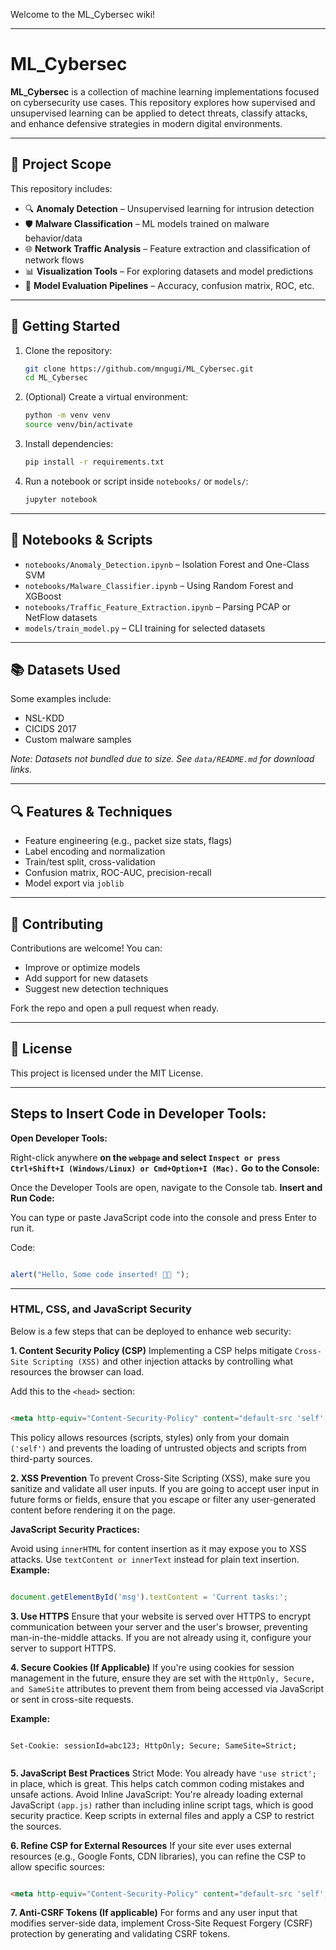 Welcome to the ML_Cybersec wiki!
***
# ML_Cybersec

**ML_Cybersec** is a collection of machine learning implementations focused on cybersecurity use cases. This repository explores how supervised and unsupervised learning can be applied to detect threats, classify attacks, and enhance defensive strategies in modern digital environments.

---

## 📁 Project Scope

This repository includes:

- 🔍 **Anomaly Detection** – Unsupervised learning for intrusion detection
- 🛡️ **Malware Classification** – ML models trained on malware behavior/data
- 🌐 **Network Traffic Analysis** – Feature extraction and classification of network flows
- 📊 **Visualization Tools** – For exploring datasets and model predictions
- 🔧 **Model Evaluation Pipelines** – Accuracy, confusion matrix, ROC, etc.

---

## 🚀 Getting Started

1. Clone the repository:

   ```bash
   git clone https://github.com/mngugi/ML_Cybersec.git
   cd ML_Cybersec
   ```

2. (Optional) Create a virtual environment:

   ```bash
   python -m venv venv
   source venv/bin/activate
   ```

3. Install dependencies:

   ```bash
   pip install -r requirements.txt
   ```

4. Run a notebook or script inside `notebooks/` or `models/`:

   ```bash
   jupyter notebook
   ```

---

## 🧪 Notebooks & Scripts

- `notebooks/Anomaly_Detection.ipynb` – Isolation Forest and One-Class SVM
- `notebooks/Malware_Classifier.ipynb` – Using Random Forest and XGBoost
- `notebooks/Traffic_Feature_Extraction.ipynb` – Parsing PCAP or NetFlow datasets
- `models/train_model.py` – CLI training for selected datasets

---

## 📚 Datasets Used

Some examples include:
- NSL-KDD
- CICIDS 2017
- Custom malware samples

*Note: Datasets not bundled due to size. See `data/README.md` for download links.*

---

## 🔍 Features & Techniques

- Feature engineering (e.g., packet size stats, flags)
- Label encoding and normalization
- Train/test split, cross-validation
- Confusion matrix, ROC-AUC, precision-recall
- Model export via `joblib`

---

## 🤝 Contributing

Contributions are welcome! You can:
- Improve or optimize models
- Add support for new datasets
- Suggest new detection techniques

Fork the repo and open a pull request when ready.

---

## 📄 License

This project is licensed under the MIT License.


***

## Steps to Insert Code in Developer Tools:

**Open Developer Tools:**

Right-click anywhere **on the `webpage` and select `Inspect or press Ctrl+Shift+I (Windows/Linux) or Cmd+Option+I (Mac).`**
**Go to the Console:**

Once the Developer Tools are open, navigate to the Console tab.
**Insert and Run Code:**

You can type or paste JavaScript code into the console and press Enter to run it.

Code: 

```js

alert("Hello, Some code inserted! 👍🏿 ");


```

---

### HTML, CSS, and JavaScript Security

Below is a few steps that can be deployed to enhance web security:

**1. Content Security Policy (CSP)**
Implementing a CSP helps mitigate `Cross-Site Scripting (XSS)` and other injection attacks by controlling what resources the browser can load.

Add this to the `<head>` section:

```html

<meta http-equiv="Content-Security-Policy" content="default-src 'self'; script-src 'self'; style-src 'self'; object-src 'none'">

```
This policy allows resources (scripts, styles) only from your domain `('self')` and prevents the loading of untrusted objects and scripts from third-party sources.

**2. XSS Prevention**
To prevent Cross-Site Scripting (XSS), make sure you sanitize and validate all user inputs. If you are going to accept user input in future forms or fields, ensure that you escape or filter any user-generated content before rendering it on the page.

**JavaScript Security Practices:**

Avoid using `innerHTML` for content insertion as it may expose you to XSS attacks. Use `textContent or innerText` instead for plain text insertion.
**Example:**

```js

document.getElementById('msg').textContent = 'Current tasks:';

```
**3. Use HTTPS**
Ensure that your website is served over HTTPS to encrypt communication between your server and the user's browser, preventing man-in-the-middle attacks. If you are not already using it, configure your server to support HTTPS.

**4. Secure Cookies (If Applicable)**
If you're using cookies for session management in the future, ensure they are set with the `HttpOnly, Secure, and SameSite` attributes to prevent them from being accessed via JavaScript or sent in cross-site requests.

**Example:**

```http

Set-Cookie: sessionId=abc123; HttpOnly; Secure; SameSite=Strict;


```
**5. JavaScript Best Practices**
Strict Mode: You already have `'use strict';` in place, which is great. This helps catch common coding mistakes and unsafe actions.
Avoid Inline JavaScript: You're already loading external JavaScript `(app.js)` rather than including inline script tags, which is good security practice. Keep scripts in external files and apply a CSP to restrict the sources.

**6. Refine CSP for External Resources**
If your site ever uses external resources (e.g., Google Fonts, CDN libraries), you can refine the CSP to allow specific sources:

```html

<meta http-equiv="Content-Security-Policy" content="default-src 'self'; font-src https://fonts.googleapis.com; script-src 'self'; style-src 'self' https://fonts.googleapis.com;">

```

**7. Anti-CSRF Tokens (If applicable)**
For forms and any user input that modifies server-side data, implement Cross-Site Request Forgery (CSRF) protection by generating and validating CSRF tokens.




